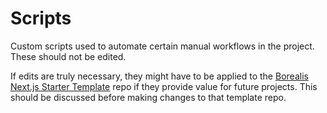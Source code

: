 # Scripts

Custom scripts used to automate certain manual workflows in the project. These should not be edited.

If edits are truly necessary, they might have to be applied to the [Borealis Next.js Starter Template](https://github.com/borealis-agency/next-starter) repo if they provide value for future projects. This should be discussed before making changes to that template repo.
